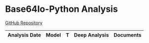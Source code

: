 # Base64Io-Python Analysis

[GitHub Repository](https://github.com/aws/base64io-python)

| Analysis Date | Model | T | Deep Analysis | Documents |
|---------------|-------|---|:-------------:|-----------|